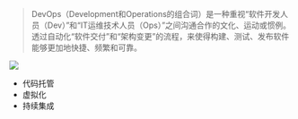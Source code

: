 >DevOps（Development和Operations的组合词）是一种重视“软件开发人员（Dev）”和“IT运维技术人员（Ops）”之间沟通合作的文化、运动或惯例。透过自动化“软件交付”和“架构变更”的流程，来使得构建、测试、发布软件能够更加地快捷、频繁和可靠。

![](https://www.mendix.com/evaluation-guide/app-lifecycle/attachments/devops-cycle.png)

- 代码托管
- 虚拟化
- 持续集成
